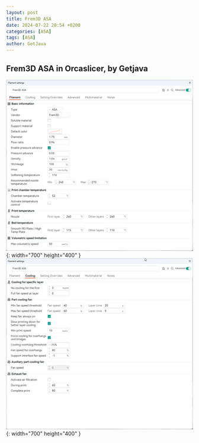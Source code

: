 ```yaml
---
layout: post
title: Frem3D ASA
date: 2024-07-22 20:54 +0200
categories: [ASA]
tags: [ASA]
author: GetJava
---
```


## Frem3D ASA in Orcaslicer, by Getjava
![Desktop View](/assets/img/Frem3D/ASA/frem3d_asa_orca_filament_getjava.png){: width="700" height="400" }
![Desktop View](/assets/img/Frem3D/ASA/frem3d_asa_orca_cooling_getjava.png){: width="700" height="400" }